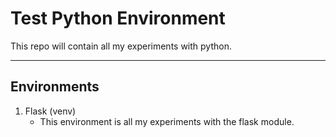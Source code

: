 # Test Python Environment

This repo will contain all my experiments with python.

---
## Environments 

1. Flask (venv)
    * This environment is all my experiments with the flask module.